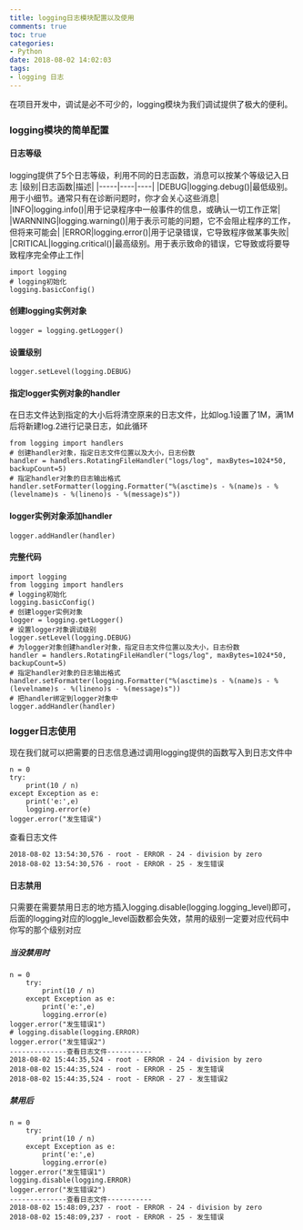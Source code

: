 ```yaml
---
title: logging日志模块配置以及使用
comments: true
toc: true
categories:
- Python
date: 2018-08-02 14:02:03
tags:
- logging 日志
---
```

在项目开发中，调试是必不可少的，logging模块为我们调试提供了极大的便利。<!--more-->
### logging模块的简单配置
#### 日志等级
logging提供了5个日志等级，利用不同的日志函数，消息可以按某个等级记入日志
|级别|日志函数|描述|
|-----|----|----|
|DEBUG|logging.debug()|最低级别。用于小细节。通常只有在诊断问题时，你才会关心这些消息|
|INFO|logging.info()|用于记录程序中一般事件的信息，或确认一切工作正常|
|WARNNING|logging.warning()|用于表示可能的问题，它不会阻止程序的工作，但将来可能会|
|ERROR|logging.error()|用于记录错误，它导致程序做某事失败|
|CRITICAL|logging.critical()|最高级别。用于表示致命的错误，它导致或将要导致程序完全停止工作|
```
import logging
# logging初始化
logging.basicConfig()
```
#### 创建logging实例对象
```
logger = logging.getLogger()
```
#### 设置级别
```
logger.setLevel(logging.DEBUG)
```
#### 指定logger实例对象的handler
在日志文件达到指定的大小后将清空原来的日志文件，比如log.1设置了1M，满1M后将新建log.2进行记录日志，如此循环
```
from logging import handlers
# 创建handler对象，指定日志文件位置以及大小，日志份数
handler = handlers.RotatingFileHandler("logs/log", maxBytes=1024*50, backupCount=5)
# 指定handler对象的日志输出格式
handler.setFormatter(logging.Formatter("%(asctime)s - %(name)s - %(levelname)s - %(lineno)s - %(message)s"))
```
#### logger实例对象添加handler
```
logger.addHandler(handler)
```
#### 完整代码
```
import logging
from logging import handlers
# logging初始化
logging.basicConfig()
# 创建logger实例对象
logger = logging.getLogger()
# 设置logger对象调试级别
logger.setLevel(logging.DEBUG)
# 为logger对象创建handler对象，指定日志文件位置以及大小，日志份数
handler = handlers.RotatingFileHandler("logs/log", maxBytes=1024*50, backupCount=5)
# 指定handler对象的日志输出格式
handler.setFormatter(logging.Formatter("%(asctime)s - %(name)s - %(levelname)s - %(lineno)s - %(message)s"))
# 把handler绑定到logger对象中
logger.addHandler(handler)
```
### logger日志使用
现在我们就可以把需要的日志信息通过调用logging提供的函数写入到日志文件中
```
n = 0
try:
    print(10 / n)
except Exception as e:
    print('e:',e)
    logging.error(e)
logger.error("发生错误")

```
查看日志文件
```
2018-08-02 13:54:30,576 - root - ERROR - 24 - division by zero
2018-08-02 13:54:30,576 - root - ERROR - 25 - 发生错误

```
#### 日志禁用
只需要在需要禁用日志的地方插入logging.disable(logging.logging_level)即可，后面的logging对应的loggle_level函数都会失效，禁用的级别一定要对应代码中你写的那个级别对应
##### 当没禁用时
```
n = 0
    try:
        print(10 / n)
    except Exception as e:
        print('e:',e)
        logging.error(e)
logger.error("发生错误1")
# logging.disable(logging.ERROR)
logger.error("发生错误2")
--------------查看日志文件-----------
2018-08-02 15:44:35,524 - root - ERROR - 24 - division by zero
2018-08-02 15:44:35,524 - root - ERROR - 25 - 发生错误
2018-08-02 15:44:35,524 - root - ERROR - 27 - 发生错误2

```
##### 禁用后
```
n = 0
    try:
        print(10 / n)
    except Exception as e:
        print('e:',e)
        logging.error(e)
logger.error("发生错误1")
logging.disable(logging.ERROR)
logger.error("发生错误2")
--------------查看日志文件-----------
2018-08-02 15:48:09,237 - root - ERROR - 24 - division by zero
2018-08-02 15:48:09,237 - root - ERROR - 25 - 发生错误


```
